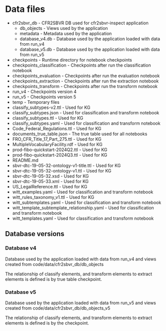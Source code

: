# Data files

- cfr2sbvr_db - CFR2SBVR DB used for cfr2sbvr-inspect application
  - db_objects - Views used by the application
  - metadata - Metadata used by the application
  - database_v4.db - Database used by the application loaded with data from run_v4
  - database_v5.db - Database used by the application loaded with data from run_v5
- checkpoints - Runtime directory for notebook checkpoints
- checkpoints_classification - Checkpoints after run the classification notebook
- checkpoints_evaluation - Checkpoints after run the evaluation notebook
- checkpoints_extraction - Checkpoints after run the extraction notebook
- checkpoints_transform - Checkpoints after run the transform notebook
- run_v4 - Checkpoints version 4
- run_v5 - Checkpoints version 5
- temp - Temporary files
- classify_subtypes-v2.ttl - Used for KG
- classify_subtypes.json - Used for classification and transform notebook
- classify_subtypes.ttl - Used for KG
- classify_subtypes.yaml - Used for classification and transform notebook
- Code_Federal_Regulations.ttl - Used for KG
- documents_true_table.json - The true table used for all notebooks
- FRO_CFR_Title_17_Part_275.ttl - Used for KG
- MultipleVocabularyFacility.rdf - Used for KG
- prod-fibo-quickstart-2024Q2.ttl - Used for KG
- prod-fibo-quickstart-2024Q3.ttl - Used for KG
- README.md
- sbvr-dtc-19-05-32-ontology-v1-title.ttl - Used for KG
- sbvr-dtc-19-05-32-ontology-v1.ttl - Used for KG
- sbvr-dtc-19-05-32.xsd - Used for KG
- sbvr-dtc-19-05-33.xml - Used for KG
- US_LegalReference.ttl - Used for KG
- witt_examples.yaml - Used for classification and transform notebook
- witt_rules_taxonomy_v1.ttl - Used for KG
- witt_subtemplates.yaml - Used for classification and transform notebook
- witt_template_subtemplate_relationship.yaml - Used for classification and transform notebook
- witt_templates.yaml - Used for classification and transform notebook

## Database versions

### Database v4
Database used by the application loaded with data from run_v4 and views created from code/data/cfr2sbvr_db/db_objects

The relationship of classify elements, and transform elements to extract elements is defined is by true table checkpoint.

### Database v5
Database used by the application loaded with data from run_v5 and views created from code/data/cfr2sbvr_db/db_objects_v5

The relationship of classify elements, and transform elements to extract elements is defined is by the checkpoint.